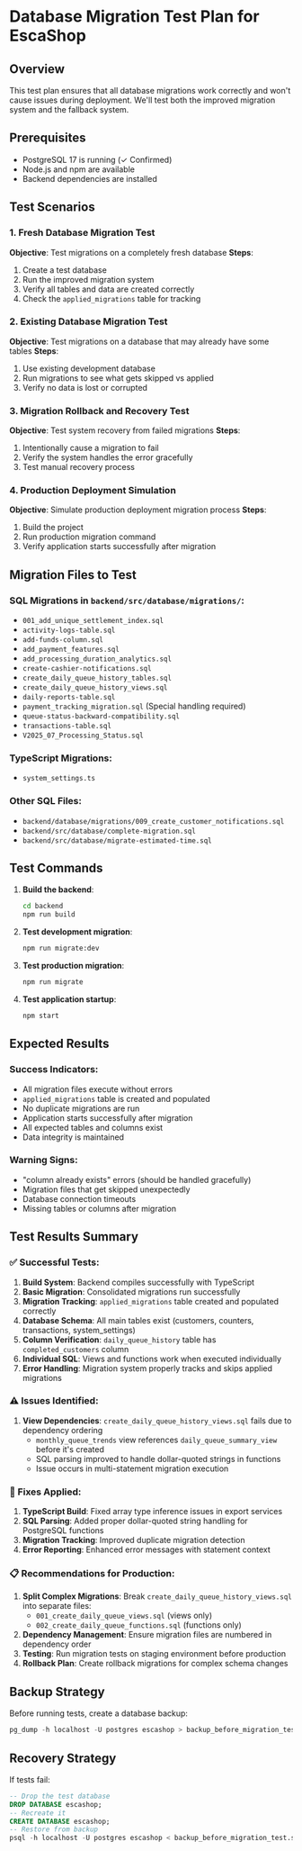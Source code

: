 # Database Migration Test Plan for EscaShop

## Overview
This test plan ensures that all database migrations work correctly and won't cause issues during deployment. We'll test both the improved migration system and the fallback system.

## Prerequisites
- PostgreSQL 17 is running (✓ Confirmed)
- Node.js and npm are available
- Backend dependencies are installed

## Test Scenarios

### 1. Fresh Database Migration Test
**Objective**: Test migrations on a completely fresh database
**Steps**:
1. Create a test database
2. Run the improved migration system
3. Verify all tables and data are created correctly
4. Check the `applied_migrations` table for tracking

### 2. Existing Database Migration Test
**Objective**: Test migrations on a database that may already have some tables
**Steps**:
1. Use existing development database
2. Run migrations to see what gets skipped vs applied
3. Verify no data is lost or corrupted

### 3. Migration Rollback and Recovery Test
**Objective**: Test system recovery from failed migrations
**Steps**:
1. Intentionally cause a migration to fail
2. Verify the system handles the error gracefully
3. Test manual recovery process

### 4. Production Deployment Simulation
**Objective**: Simulate production deployment migration process
**Steps**:
1. Build the project
2. Run production migration command
3. Verify application starts successfully after migration

## Migration Files to Test

### SQL Migrations in `backend/src/database/migrations/`:
- `001_add_unique_settlement_index.sql`
- `activity-logs-table.sql`
- `add-funds-column.sql`
- `add_payment_features.sql`
- `add_processing_duration_analytics.sql`
- `create-cashier-notifications.sql`
- `create_daily_queue_history_tables.sql`
- `create_daily_queue_history_views.sql`
- `daily-reports-table.sql`
- `payment_tracking_migration.sql` (Special handling required)
- `queue-status-backward-compatibility.sql`
- `transactions-table.sql`
- `V2025_07_Processing_Status.sql`

### TypeScript Migrations:
- `system_settings.ts`

### Other SQL Files:
- `backend/database/migrations/009_create_customer_notifications.sql`
- `backend/src/database/complete-migration.sql`
- `backend/src/database/migrate-estimated-time.sql`

## Test Commands

1. **Build the backend**:
   ```bash
   cd backend
   npm run build
   ```

2. **Test development migration**:
   ```bash
   npm run migrate:dev
   ```

3. **Test production migration**:
   ```bash
   npm run migrate
   ```

4. **Test application startup**:
   ```bash
   npm start
   ```

## Expected Results

### Success Indicators:
- All migration files execute without errors
- `applied_migrations` table is created and populated
- No duplicate migrations are run
- Application starts successfully after migration
- All expected tables and columns exist
- Data integrity is maintained

### Warning Signs:
- "column already exists" errors (should be handled gracefully)
- Migration files that get skipped unexpectedly
- Database connection timeouts
- Missing tables or columns after migration

## Test Results Summary

### ✅ Successful Tests:
1. **Build System**: Backend compiles successfully with TypeScript
2. **Basic Migration**: Consolidated migrations run successfully
3. **Migration Tracking**: `applied_migrations` table created and populated correctly
4. **Database Schema**: All main tables exist (customers, counters, transactions, system_settings)
5. **Column Verification**: `daily_queue_history` table has `completed_customers` column
6. **Individual SQL**: Views and functions work when executed individually
7. **Error Handling**: Migration system properly tracks and skips applied migrations

### ⚠️  Issues Identified:
1. **View Dependencies**: `create_daily_queue_history_views.sql` fails due to dependency ordering
   - `monthly_queue_trends` view references `daily_queue_summary_view` before it's created
   - SQL parsing improved to handle dollar-quoted strings in functions
   - Issue occurs in multi-statement migration execution

### 🔧 Fixes Applied:
1. **TypeScript Build**: Fixed array type inference issues in export services
2. **SQL Parsing**: Added proper dollar-quoted string handling for PostgreSQL functions
3. **Migration Tracking**: Improved duplicate migration detection
4. **Error Reporting**: Enhanced error messages with statement context

### 📋 Recommendations for Production:
1. **Split Complex Migrations**: Break `create_daily_queue_history_views.sql` into separate files:
   - `001_create_daily_queue_views.sql` (views only)
   - `002_create_daily_queue_functions.sql` (functions only)
2. **Dependency Management**: Ensure migration files are numbered in dependency order
3. **Testing**: Run migration tests on staging environment before production
4. **Rollback Plan**: Create rollback migrations for complex schema changes

## Backup Strategy
Before running tests, create a database backup:
```sql
pg_dump -h localhost -U postgres escashop > backup_before_migration_test.sql
```

## Recovery Strategy
If tests fail:
```sql
-- Drop the test database
DROP DATABASE escashop;
-- Recreate it
CREATE DATABASE escashop;
-- Restore from backup
psql -h localhost -U postgres escashop < backup_before_migration_test.sql
```
